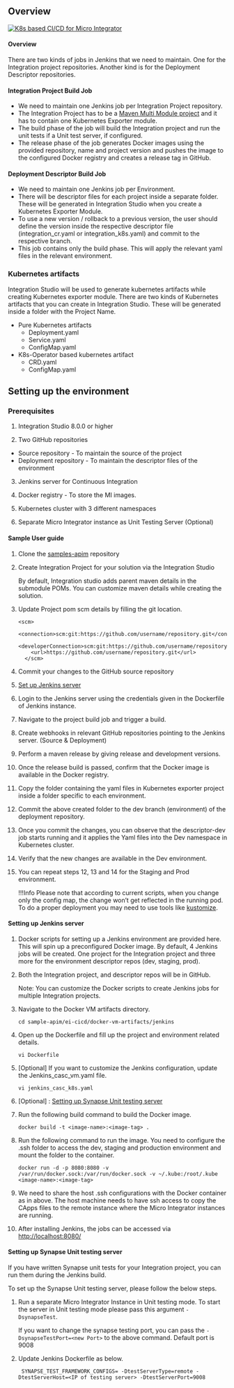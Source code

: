 ## Overview

[![K8s based CI/CD for Micro Integrator]({{base_path}}/assets/img/deploy/mi-cicd-K8s.png)]({{base_path}}/assets/img/deploy/mi-cicd-K8s.png)

#### Overview

There are two kinds of jobs in Jenkins that we need to maintain. One for the Integration project repositories. Another kind is for the Deployment Descriptor repositories. 

#### Integration Project Build Job
- We need to maintain one Jenkins job per Integration Project repository.
- The Integration Project has to be a [Maven Multi Module project]({{base_path}}/integrate/develop/create-integration-project/#maven-multi-module-projects) and it has to contain one Kubernetes Exporter module. 
- The build phase of the job will build the Integration project and run the unit tests if a Unit test server, if configured.
- The release phase of the job generates Docker images using the provided repository, name and project version and pushes the image to the configured Docker registry and creates a release tag in GitHub.

#### Deployment Descriptor Build Job
- We need to maintain one Jenkins job per Environment.
- There will be descriptor files for each project inside a separate folder. These will be generated in Integration Studio when you create a Kubernetes Exporter Module.
- To use a new version / rollback to a previous version, the user should define the version inside the respective descriptor file (integration_cr.yaml or integration_k8s.yaml) and commit to the respective branch.
- This job contains only the build phase. This will apply the relevant yaml files in the relevant environment.

### Kubernetes artifacts
Integration Studio will be used to generate kubernetes artifacts while creating Kubernetes exporter module. There are two kinds of Kubernetes artifacts that you can create in Integration Studio. 
These will be generated inside a folder with the Project Name.

*   Pure Kubernetes artifacts 
    *   Deployment.yaml
    *   Service.yaml
    *   ConfigMap.yaml
*   K8s-Operator based kubernetes artifact 
    *   CRD.yaml
    *   ConfigMap.yaml


## Setting up the environment

### Prerequisites

1. Integration Studio 8.0.0 or higher

2. Two GitHub repositories 

*   Source repository - To maintain the source of the project
*   Deployment repository - To maintain the descriptor files of the environment

3. Jenkins server for Continuous Integration

4. Docker registry - To store the MI images. 

5. Kubernetes cluster with 3 different namespaces

6. Separate Micro Integrator instance as Unit Testing Server (Optional)

#### Sample User guide

1. Clone the [samples-apim](https://github.com/wso2/samples-apim/) repository

2. Create Integration Project for your solution via the Integration Studio

	By default, Integration studio adds parent maven details in the submodule POMs. You can customize maven details while creating the solution.

3. Update Project pom scm details by filling the git location.
	
    ```
    <scm>
        <connection>scm:git:https://github.com/username/repository.git</connection>
        <developerConnection>scm:git:https://github.com/username/repository.git</developerConnection>
        <url>https://github.com/username/repository.git</url>
      </scm>
    ```
   
4. Commit your changes to the GitHub source repository
5. [Set up Jenkins server](#setting-up-jenkins-server)
6. Login to the Jenkins server using the credentials given in the Dockerfile of Jenkins instance.
7. Navigate to the project build job and trigger a build.
8. Create webhooks in relevant GitHub repositories pointing to the Jenkins server. (Source & Deployment)
9. Perform a maven release by giving release and development versions.
10. Once the release build is passed, confirm that the Docker image is available in the Docker registry.
11. Copy the folder containing the yaml files in Kubernetes exporter project inside a folder specific to each environment.
12. Commit the above created folder to the dev branch (environment) of the deployment repository. 
13. Once you commit the changes, you can observe that the descriptor-dev job starts running and it applies the Yaml files into the Dev namespace in Kubernetes cluster.
14. Verify that the new changes are available in the Dev environment.
15. You can repeat steps 12, 13 and 14 for the Staging and Prod environment.

    !!!Info
        Please note that according to current scripts, when you change only the config map, the change won’t get reflected in the running pod. To do a proper deployment you may need to use tools like [kustomize](https://kubernetes.io/docs/tasks/manage-kubernetes-objects/kustomization/).

#### Setting up Jenkins server

1. Docker scripts for setting up a Jenkins environment are provided here. This will spin up a preconfigured Docker image. By default, 4 Jenkins jobs will be created. One project for the Integration project and three more for the environment descriptor repos (dev, staging, prod). 

2. Both the Integration project, and descriptor repos will be in GitHub.

    Note: You can customize the Docker scripts to create Jenkins jobs for multiple Integration projects.

3. Navigate to the Docker VM artifacts directory.
    
    `cd sample-apim/ei-cicd/docker-vm-artifacts/jenkins`

3. Open up the Dockerfile and fill up the project and environment related details.

    `vi Dockerfile`

4. [Optional] If you want to customize the Jenkins configuration, update the Jenkins_casc_vm.yaml file.

    `vi jenkins_casc_k8s.yaml`

5. [Optional] : [Setting up Synapse Unit testing server](#setting-up-synapse-unit-testing-server)

6. Run the following build command to build the Docker image.

    `docker build -t <image-name>:<image-tag> .`

7. Run the following command to run the image. You need to configure the .ssh folder to access the dev, staging and production environment and mount the folder to the container.

    `docker run -d -p 8080:8080 -v /var/run/docker.sock:/var/run/docker.sock -v ~/.kube:/root/.kube <image-name>:<image-tag>`

8. We need to share the host .ssh configurations with the Docker container as in above. The host machine needs to have ssh access to copy the CApps files to the remote instance where the Micro Integrator instances are running. 

9. After installing Jenkins, the jobs can be accessed via [http://localhost:8080/](http://localhost:8081/)

#### Setting up Synapse Unit testing server

If you have written Synapse unit tests for your Integration project, you can run them during the Jenkins build.

To set up the Synapse Unit testing server, please follow the below steps.


1. Run a separate Micro Integrator Instance in Unit testing mode. To start the server in Unit testing mode please pass this argument `-DsynapseTest`.

    If you want to change the synapse testing port, you can pass the `-DsynapseTestPort=<new Port>` to the above command. Default port is 9008

2. Update Jenkins Dockerfile as below.

        SYNAPSE_TEST_FRAMEWORK_CONFIGS= -DtestServerType=remote -DtestServerHost=<IP of testing server> -DtestServerPort=9008